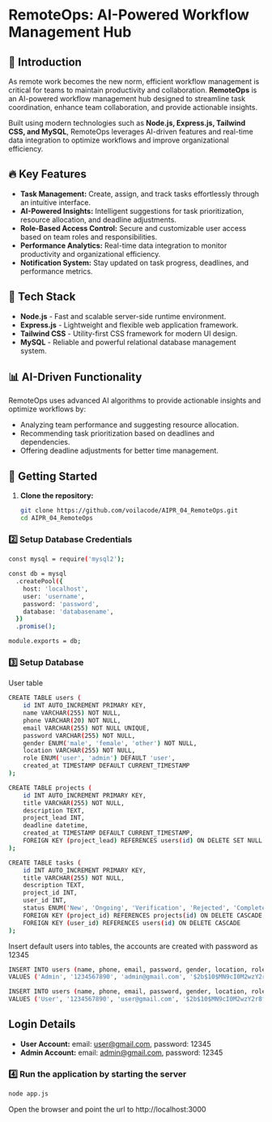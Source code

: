 # RemoteOps: AI-Powered Workflow Management Hub

## 🚀 Introduction

As remote work becomes the new norm, efficient workflow management is critical for teams to maintain productivity and collaboration. **RemoteOps** is an AI-powered workflow management hub designed to streamline task coordination, enhance team collaboration, and provide actionable insights.

Built using modern technologies such as **Node.js, Express.js, Tailwind CSS, and MySQL**, RemoteOps leverages AI-driven features and real-time data integration to optimize workflows and improve organizational efficiency.

## 🔥 Key Features

- **Task Management:** Create, assign, and track tasks effortlessly through an intuitive interface.
- **AI-Powered Insights:** Intelligent suggestions for task prioritization, resource allocation, and deadline adjustments.
- **Role-Based Access Control:** Secure and customizable user access based on team roles and responsibilities.
- **Performance Analytics:** Real-time data integration to monitor productivity and organizational efficiency.
- **Notification System:** Stay updated on task progress, deadlines, and performance metrics.

## 🎨 Tech Stack

- **Node.js** - Fast and scalable server-side runtime environment.
- **Express.js** - Lightweight and flexible web application framework.
- **Tailwind CSS** - Utility-first CSS framework for modern UI design.
- **MySQL** - Reliable and powerful relational database management system.

## 📊 AI-Driven Functionality

RemoteOps uses advanced AI algorithms to provide actionable insights and optimize workflows by:

- Analyzing team performance and suggesting resource allocation.
- Recommending task prioritization based on deadlines and dependencies.
- Offering deadline adjustments for better time management.

## 🚀 Getting Started

1. **Clone the repository:**
   ```bash
   git clone https://github.com/voilacode/AIPR_04_RemoteOps.git
   cd AIPR_04_RemoteOps
   ```

### 2️⃣ Setup Database Credentials

```sh
const mysql = require('mysql2');

const db = mysql
  .createPool({
    host: 'localhost',
    user: 'username',
    password: 'password',
    database: 'databasename',
  })
  .promise();

module.exports = db;
```

### 3️⃣ Setup Database

User table

```sh
CREATE TABLE users (
    id INT AUTO_INCREMENT PRIMARY KEY,
    name VARCHAR(255) NOT NULL,
    phone VARCHAR(20) NOT NULL,
    email VARCHAR(255) NOT NULL UNIQUE,
    password VARCHAR(255) NOT NULL,
    gender ENUM('male', 'female', 'other') NOT NULL,
    location VARCHAR(255) NOT NULL,
    role ENUM('user', 'admin') DEFAULT 'user',
    created_at TIMESTAMP DEFAULT CURRENT_TIMESTAMP
);

CREATE TABLE projects (
    id INT AUTO_INCREMENT PRIMARY KEY,
    title VARCHAR(255) NOT NULL,
    description TEXT,
    project_lead INT,
    deadline datetime,
    created_at TIMESTAMP DEFAULT CURRENT_TIMESTAMP,
    FOREIGN KEY (project_lead) REFERENCES users(id) ON DELETE SET NULL
);

CREATE TABLE tasks (
    id INT AUTO_INCREMENT PRIMARY KEY,
    title VARCHAR(255) NOT NULL,
    description TEXT,
    project_id INT,
    user_id INT,
    status ENUM('New', 'Ongoing', 'Verification', 'Rejected', 'Completed') DEFAULT 'New',
    FOREIGN KEY (project_id) REFERENCES projects(id) ON DELETE CASCADE,
    FOREIGN KEY (user_id) REFERENCES users(id) ON DELETE CASCADE
);

```

Insert default users into tables, the accounts are created with password as 12345

```sh
INSERT INTO users (name, phone, email, password, gender, location, role)
VALUES ('Admin', '1234567890', 'admin@gmail.com', '$2b$10$MN9cI0M2wzY2r8fJ6xazlOqKWgdPGBsNUWEZqtqBcyIb01fXs.WGW', 'male', 'Admin Location', 'admin');

INSERT INTO users (name, phone, email, password, gender, location, role)
VALUES ('User', '1234567890', 'user@gmail.com', '$2b$10$MN9cI0M2wzY2r8fJ6xazlOqKWgdPGBsNUWEZqtqBcyIb01fXs.WGW', 'male', 'User Location', 'user');
```

## Login Details

- **User Account:** email: user@gmail.com, password: 12345
- **Admin Account:** email: admin@gmail.com, password: 12345

### 4️⃣ Run the application by starting the server

```sh
node app.js
```

Open the browser and point the url to http://localhost:3000
